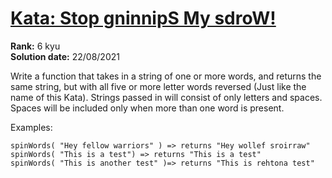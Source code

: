 # [Kata: Stop gninnipS My sdroW!](https://www.codewars.com/kata/5264d2b162488dc400000001/)
<b>Rank:</b> 6 kyu  
<b>Solution date:</b> 22/08/2021

Write a function that takes in a string of one or more words, and returns the same string, but with all five or more 
letter words reversed (Just like the name of this Kata). Strings passed in will consist of only letters and spaces. 
Spaces will be included only when more than one word is present.

Examples: 
```
spinWords( "Hey fellow warriors" ) => returns "Hey wollef sroirraw" 
spinWords( "This is a test") => returns "This is a test" 
spinWords( "This is another test" )=> returns "This is rehtona test"
```